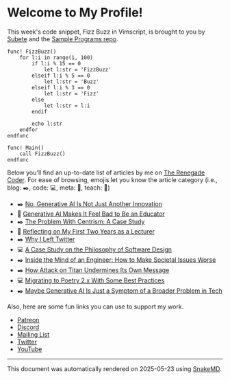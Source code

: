 # Welcome to My Profile!

This week's code snippet, Fizz Buzz in Vimscript, is brought to you by [Subete](https://subete.jeremygrifski.com/en/latest/) and the [Sample Programs repo](https://sampleprograms.io/).

```Vimscript
func! FizzBuzz()
    for l:i in range(1, 100)
        if l:i % 15 == 0
            let l:str = 'FizzBuzz'
        elseif l:i % 5 == 0
            let l:str = 'Buzz'
        elseif l:i % 3 == 0
            let l:str = 'Fizz'
        else
            let l:str = l:i
        endif

        echo l:str
    endfor
endfunc

func! Main()
    call FizzBuzz()
endfunc
```

Below you'll find an up-to-date list of articles by me on [The Renegade Coder](https://therenegadecoder.com). For ease of browsing, emojis let you know the article category (i.e., blog: :black_nib:, code: :computer:, meta: :thought_balloon:, teach: :apple:)

- :black_nib: [No, Generative AI Is Not Just Another Innovation](https://therenegadecoder.com/blog/no-generative-ai-is-not-just-another-innovation/)
- :apple: [Generative AI Makes It Feel Bad to Be an Educator](https://therenegadecoder.com/teach/generative-ai-makes-it-feel-bad-to-be-an-educator/)
- :black_nib: [The Problem With Centrism: A Case Study](https://therenegadecoder.com/blog/the-problem-with-centrism-a-case-study/)
- :apple: [Reflecting on My First Two Years as a Lecturer](https://therenegadecoder.com/teach/reflecting-on-my-first-two-years-as-a-lecturer/)
- :black_nib: [Why I Left Twitter](https://therenegadecoder.com/blog/why-i-left-twitter/)
- :computer: [A Case Study on the Philosophy of Software Design](https://therenegadecoder.com/code/a-case-study-on-the-philosophy-of-software-design/)
- :black_nib: [Inside the Mind of an Engineer: How to Make Societal Issues Worse](https://therenegadecoder.com/blog/inside-the-mind-of-an-engineer-how-to-make-societal-issues-worse/)
- :black_nib: [How Attack on Titan Undermines Its Own Message](https://therenegadecoder.com/blog/how-attack-on-titan-undermines-its-own-message/)
- :computer: [Migrating to Poetry 2.x With Some Best Practices](https://therenegadecoder.com/code/migrating-to-poetry-2-x-with-some-best-practices/)
- :black_nib: [Maybe Generative AI Is Just a Symptom of a Broader Problem in Tech](https://therenegadecoder.com/blog/maybe-generative-ai-is-just-a-symptom-of-a-broader-problem-in-tech/)

Also, here are some fun links you can use to support my work.

- [Patreon](https://www.patreon.com/TheRenegadeCoder)
- [Discord](https://discord.gg/Jhmtj7Z)
- [Mailing List](https://therenegadecoder.com/about/newsletter)
- [Twitter](https://twitter.com/RenegadeCoder94)
- [YouTube](https://www.youtube.com/channel/UCpyoVwOqYRlSAEUPEn7P9hw)

***

This document was automatically rendered on 2025-05-23 using [SnakeMD](https://www.snakemd.io).